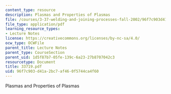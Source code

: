 ```yaml
---
content_type: resource
description: Plasmas and Properties of Plasmas
file: /courses/3-37-welding-and-joining-processes-fall-2002/96f7c903d41a2bc7af460f5744ca4f60_33719.pdf
file_type: application/pdf
learning_resource_types:
- Lecture Notes
license: https://creativecommons.org/licenses/by-nc-sa/4.0/
ocw_type: OCWFile
parent_title: Lecture Notes
parent_type: CourseSection
parent_uid: 1d5f87b7-05fe-139c-6a23-27b8707042c3
resourcetype: Document
title: 33719.pdf
uid: 96f7c903-d41a-2bc7-af46-0f5744ca4f60
---
```

Plasmas and Properties of Plasmas